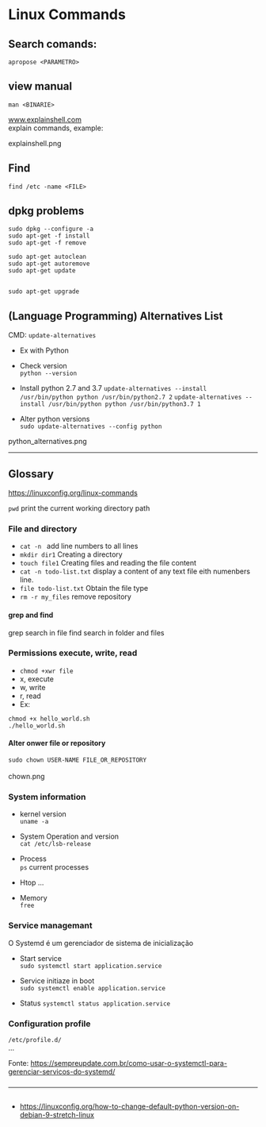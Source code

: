 # Linux Commands

## Search comands:
`apropose <PARAMETRO>`

## view manual
`man <BINARIE>`<br/>

www.explainshell.com<br/>
explain commands, example: 

explainshell.png

## Find 
`find /etc -name <FILE>`

## dpkg problems
```
sudo dpkg --configure -a
sudo apt-get -f install
sudo apt-get -f remove

sudo apt-get autoclean
sudo apt-get autoremove
sudo apt-get update


sudo apt-get upgrade
```




## (Language Programming) Alternatives List 
 CMD: `update-alternatives`

- Ex with Python<br/>
- Check version<br/>
`python --version`

- Install python 2.7 and 3.7
`update-alternatives --install /usr/bin/python python /usr/bin/python2.7 2`
`update-alternatives --install /usr/bin/python python /usr/bin/python3.7 1`

- Alter python versions<br/>
`sudo update-alternatives --config python`

python_alternatives.png

---

## Glossary

https://linuxconfig.org/linux-commands

`pwd`  print the current working directory path


### File and directory
- `cat -n ` add line numbers to all lines
- `mkdir dir1` Creating a directory
- `touch file1` Creating files and reading the file content
- `cat -n todo-list.txt` display a content of any text file eith numenbers line.
- `file todo-list.txt` Obtain the file type
- `rm -r my_files` remove repository

#### grep and find
grep search in file<bvr/>
find search in folder and files

 
 
 ### Permissions execute, write, read
- `chmod +xwr file` 
 - x, execute
 - w, write
 - r, read
 - Ex: <br/>
 ```
 chmod +x hello_world.sh
 ./hello_world.sh 
 ```

 #### Alter onwer file or repository
 `sudo chown USER-NAME FILE_OR_REPOSITORY`<br/>
  <br/>
 chown.png
 
### System information
- kernel version <br/>
`uname -a` 

- System Operation and version<br/>
`cat /etc/lsb-release`

- Process<br/>
`ps` current processes

- Htop ...

- Memory<br/>
`free`


### Service managemant
O Systemd é um gerenciador de sistema de inicialização

- Start service<br/>
`sudo systemctl start application.service`

- Service initiaze in boot<br/>
`sudo systemctl enable application.service`

- Status
`systemctl status application.service`


### Configuration profile
`/etc/profile.d/`<br/>
...



Fonte: https://sempreupdate.com.br/como-usar-o-systemctl-para-gerenciar-servicos-do-systemd/

###


---
## 
- https://linuxconfig.org/how-to-change-default-python-version-on-debian-9-stretch-linux
